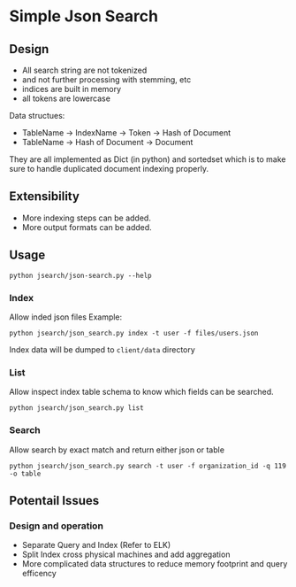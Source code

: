 # Simple Json Search

## Design
- All search string are not tokenized
- and not further processing with stemming, etc
- indices are built in memory
- all tokens are lowercase

Data structues:
- TableName -> IndexName -> Token -> Hash of Document
- TableName -> Hash of Document -> Document

They are all implemented as Dict (in python) and sortedset which is to make sure to handle duplicated document indexing properly.

## Extensibility
- More indexing steps can be added. 
- More output formats can be added.

## Usage

```
python jsearch/json-search.py --help
```

### Index
Allow inded json files
Example:
```
python jsearch/json_search.py index -t user -f files/users.json
```
Index data will be dumped to ```client/data``` directory

### List
Allow inspect index table schema to know which fields can be searched.

```
python jsearch/json_search.py list
```

### Search

Allow search by exact match and return either json or table
```
python jsearch/json_search.py search -t user -f organization_id -q 119 -o table 
```

## Potentail Issues
### Design and operation
- Separate Query and Index (Refer to ELK)
- Split Index cross physical machines and add aggregation
- More complicated data structures to reduce memory footprint and query efficency


